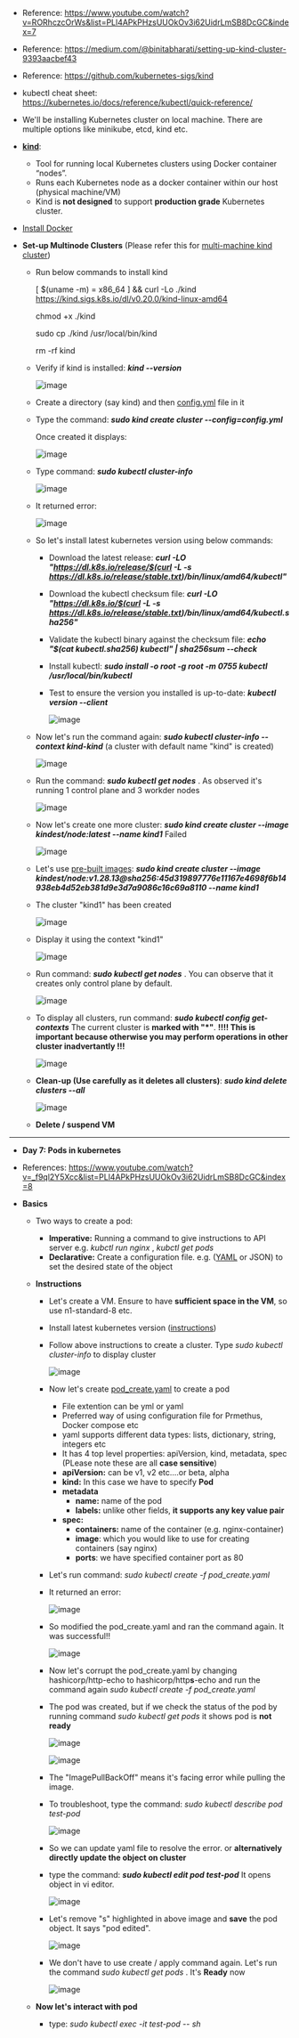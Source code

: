 - Reference: https://www.youtube.com/watch?v=RORhczcOrWs&list=PLl4APkPHzsUUOkOv3i62UidrLmSB8DcGC&index=7
- Reference: https://medium.com/@binitabharati/setting-up-kind-cluster-9393aacbef43
- Reference: https://github.com/kubernetes-sigs/kind
- kubectl cheat sheet: https://kubernetes.io/docs/reference/kubectl/quick-reference/

- We'll be installing Kubernetes cluster on local machine. There are multiple options like minikube, etcd, kind etc.

- [**kind**](https://kind.sigs.k8s.io/):
  - Tool for running local Kubernetes clusters using Docker container “nodes”.
  - Runs each Kubernetes node as a docker container within our host (physical machine/VM)
  - Kind is **not designed** to support **production grade** Kubernetes cluster.
 
- [Install Docker](https://docs.docker.com/engine/install/debian/) 

- **Set-up Multinode Clusters** (Please refer this for [multi-machine kind cluster](https://github.com/kubernetes-sigs/kind/issues/1928))

  - Run below commands to install kind

    [ $(uname -m) = x86_64 ] && curl -Lo ./kind https://kind.sigs.k8s.io/dl/v0.20.0/kind-linux-amd64
    
    chmod +x ./kind

    sudo cp ./kind /usr/local/bin/kind

    rm -rf kind

  - Verify if kind is installed: _**kind --version**_

    ![image](https://github.com/user-attachments/assets/8efc4e55-c369-47f3-9af0-f8579ec579f4)

  - Create a directory (say kind) and then [config.yml](https://github.com/Ajit1279/GCP_Learning/blob/main/Docker_K8S/K8S/Config_Multinode.yml) file in it

  - Type the command: _**sudo kind create cluster --config=config.yml**_

    Once created it displays:
    
    ![image](https://github.com/user-attachments/assets/730cd693-28d9-4340-81f0-cec9e60f6077)
    
  -  Type command: _**sudo kubectl cluster-info**_
 
      ![image](https://github.com/user-attachments/assets/8f58fc06-7010-46e0-a33e-c83d9170002d)


  -  It returned error:   

      ![image](https://github.com/user-attachments/assets/b3dae7cc-81ff-4b92-95e1-9b28fafa8055)

  - So let's install latest kubernetes version using below commands:
    - Download the latest release: _**curl -LO "https://dl.k8s.io/release/$(curl -L -s https://dl.k8s.io/release/stable.txt)/bin/linux/amd64/kubectl"**_
    - Download the kubectl checksum file: _**curl -LO "https://dl.k8s.io/$(curl -L -s https://dl.k8s.io/release/stable.txt)/bin/linux/amd64/kubectl.sha256"**_
    - Validate the kubectl binary against the checksum file: _**echo "$(cat kubectl.sha256)  kubectl" | sha256sum --check**_
    - Install kubectl: _**sudo install -o root -g root -m 0755 kubectl /usr/local/bin/kubectl**_
    - Test to ensure the version you installed is up-to-date: _**kubectl version --client**_

      ![image](https://github.com/user-attachments/assets/f214c263-9b7a-49c5-a985-ed07465bfc50)


  - Now let's run the command again: _**sudo kubectl cluster-info --context kind-kind**_ (a cluster with default name "kind" is created)

    ![image](https://github.com/user-attachments/assets/9677dc18-80d6-4e36-bb0b-ade14a42007d)

  - Run the command: _**sudo kubectl get nodes**_ . As observed it's running 1 control plane and 3 workder nodes

    ![image](https://github.com/user-attachments/assets/038ffc46-9117-409c-800c-06eece19537a)

  - Now let's create one more cluster: _**sudo kind create cluster --image kindest/node:latest --name kind1**_   Failed

    ![image](https://github.com/user-attachments/assets/5e388e65-c709-4f98-9091-2c2a4ad85986)

  - Let's use [pre-built images](https://github.com/kubernetes-sigs/kind/releases): _**sudo kind create cluster --image kindest/node:v1.28.13@sha256:45d319897776e11167e4698f6b14938eb4d52eb381d9e3d7a9086c16c69a8110 --name kind1**_

  - The cluster "kind1" has been created

    ![image](https://github.com/user-attachments/assets/915539af-494a-4ac6-a7ba-f90e34cc23a7)
    
  - Display it using the context "kind1"

    ![image](https://github.com/user-attachments/assets/babf8e6e-5907-4a96-a1e5-991a10446a48)

  - Run command: _**sudo kubectl get nodes**_ . You can observe that it creates only control plane by default.

    ![image](https://github.com/user-attachments/assets/1dea81a7-460c-4c03-b79d-4b5a71719e10)

  - To display all clusters, run command: _**sudo kubectl config get-contexts**_  The current cluster is **marked with "*"**. **!!!! This is important because otherwise you may perform operations in other cluster inadvertantly !!!** 

    ![image](https://github.com/user-attachments/assets/d6a057c5-398a-4f77-98c0-fc7b24152ff3)


  - **Clean-up (Use carefully as it deletes all clusters)**: _**sudo kind delete clusters --all**_

      ![image](https://github.com/user-attachments/assets/56d1f6ae-ccd0-4b2f-9dd8-df183205c007)

  - **Delete / suspend VM**

---------------------------------------------------------------------
- **Day 7: Pods in kubernetes**
- References: https://www.youtube.com/watch?v=_f9ql2Y5Xcc&list=PLl4APkPHzsUUOkOv3i62UidrLmSB8DcGC&index=8

- **Basics**
  - Two ways to create a pod:
    - **Imperative:** Running a command to give instructions to API server e.g. _kubctl run nginx_ , _kubctl get pods_
    - **Declarative:** Create a configuration file. e.g. ([YAML](https://github.com/Ajit1279/GCP_Learning/blob/main/Docker_K8S/K8S/mymanifest.yaml) or JSON) to set the desired state of the object

  - **Instructions**
    - Let's create a VM. Ensure to have **sufficient space in the VM**, so use n1-standard-8 etc.
  
    - Install latest kubernetes version ([instructions](https://github.com/Ajit1279/GCP_Learning/blob/main/Docker_K8S/K8S/KindClusters.md))

    - Follow above instructions to create a cluster. Type _sudo kubectl cluster-info_ to display cluster
 
      ![image](https://github.com/user-attachments/assets/67def5fb-f162-4aea-ac1a-4627b7a349f1)

    - Now let's create [pod_create.yaml](https://github.com/Ajit1279/GCP_Learning/blob/main/Docker_K8S/K8S/pod_create.yaml) to create a pod
      - File extention can be yml or yaml
      - Preferred way of using configuration file for Prmethus, Docker compose etc
      - yaml supports different data types: lists, dictionary, string, integers etc
      - It has 4 top level properties: apiVersion, kind, metadata, spec (PLease note these are all **case sensitive**)
      - **apiVersion:** can be v1, v2 etc....or beta, alpha
      - **kind:** In this case we have to specify **Pod**
      - **metadata**
        - **name:** name of the pod
        - **labels:** unlike other fields, **it supports any key value pair** 
      - **spec:**
        - **containers:** name of the container (e.g. nginx-container)
        - **image**: which you would like to use for creating containers (say nginx)
        - **ports**: we have specified container port as 80   

    - Let's run command: _sudo kubectl create -f pod_create.yaml_

    - It returned an error:
 
      ![image](https://github.com/user-attachments/assets/33c97db2-30af-498c-a015-82bfb7890631)


    - So modified the pod_create.yaml and ran the command again. It was successful!!
 
      ![image](https://github.com/user-attachments/assets/d3b2fd4a-7215-4522-8795-6ef998ae831a)


    - Now let's corrupt the pod_create.yaml by changing hashicorp/http-echo to hashicorp/http**s**-echo and run the command again _sudo kubectl create -f pod_create.yaml_

    - The pod was created, but if we check the status of the pod by running command _sudo kubectl get pods_ it shows pod is **not ready**
 
      ![image](https://github.com/user-attachments/assets/bbd5fa62-d613-4274-98b7-517883e44141)
 
      ![image](https://github.com/user-attachments/assets/24271616-7c9f-4005-b3d8-5280cd1251a3)


    - The "ImagePullBackOff" means it's facing error while pulling the image.

    - To troubleshoot, type the command: _sudo kubectl describe pod test-pod_

 
      ![image](https://github.com/user-attachments/assets/d3c4a57b-6080-4125-bb3b-cb87e1a66179)


    - So we can update yaml file to resolve the error. or **alternatively directly update the object on cluster**

    - type the command: _**sudo kubectl edit pod test-pod**_ It opens object in vi editor.
 
      ![image](https://github.com/user-attachments/assets/3ef1f845-16b7-4430-9ac1-fb3ea08294b5)


    - Let's remove "s" highlighted in above image and **save** the pod object. It says "pod edited".
 
      ![image](https://github.com/user-attachments/assets/cf5b6f68-c116-494b-91fd-7879103ea7a7)


    - We don't have to use create / apply command again. Let's run the command _sudo kubectl get pods_ . It's **Ready** now
 
      ![image](https://github.com/user-attachments/assets/67fc0761-4acf-4f5e-a66b-c8c0338283c1)


  - **Now let's interact with pod**
    - type: _sudo kubectl exec -it test-pod -- sh_   
 
